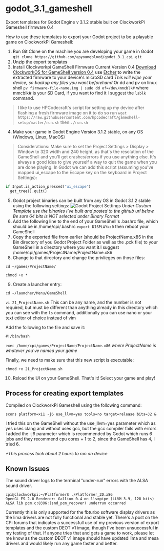 # godot_3.1_gameshell

Export templates for Godot Engine v 3.1.2 stable built on ClockworkPi Gameshell firmware 0.4

How to use these templates to export your Godot project to be a playable game on ClockworkPi Gameshell:
1. Run Git Clone on the machine you are developing your game in Godot
`git clone https://github.com/apyoungblood/godot_3.1_cpi.git`
2. Unzip the export templates
3. Install Clockworkpi GameShell Firmware Current Version 0.4 [Download ClockworkOS for GameShell version 0.4](https://forum.clockworkpi.com/t/gameshell-os-image-files-v0-4-latest/355) use [Etcher](https://www.balena.io/etcher/) to write the extracted firmware to your device's microSD card *This will wipe your device, so backup any files you want beforehand* Or dd and pv on linux shell `pv firmware-file-name.img | sudo dd of=/dev/mmcblk#` where mmcblk# is your SD Card, if you want to find it I suggest the `lsblk` command. 
  > I like to use HPCodecraft's script for setting up my device after flashing a fresh firmware image on it to do so run `wget https://raw.githubusercontent.com/hpcodecraft/gameshell-setup/master/run.sh` then `./run.sh`
4. Make your game in Godot Engine Version 3.1.2 stable, on any OS (Windows, Linux, MacOS)

  > Considerations: Make sure to set the Project Settings > Display > Window to 320 width and 240 height, as that's the resolution of the GameShell and you'll get crashes/errors if you use anything else.
  > It's always a good idea to give yourself a way to quit the game when you are done playing. In Godot we can add this script (assuming you've mapped ui_escape to the Escape key on the keyboard in Project Settings):
  ```python
  if Input.is_action_pressed("ui_escape")
    get_tree().quit()
  ```
5. Godot project binaries can be built from any OS in Godot 3.1.2 stable using the following settings:
![Godot Project Settings](https://sjc2.discourse-cdn.com/standard17/uploads/clockworkpi/optimized/2X/4/41475fa1c9c3f7b58979d16562e3ae854843ba1e_2_477x375.png)
_Under Custom Template use the binaries I’ve built and posted to the github url below. Be sure 64 bits is NOT selected under Binary Format_
6. Add the following line to the end of your GameShell's .bashrc file, which should be in /home/cpi/.bashrc `export DISPLAY=:0` then reboot your GameShell
7. Copy the exported file from earlier (should be ProjectName.x86 in the Bin directory of you Godot Project Folder as well as the .pck file) to your GameShell in a directory where you want it.I suggest /home/cpi/games/ProjectName/ProjectName.x86
8. Change to that directory and change the privlieges on those files:

  `cd ~/games/ProjectName/`
  
  `chmod +x *`
  
9. Create a launcher entry:

  `cd ~/launcher/Menu/GameShell`
  
  `vi 21_ProjectName.sh` This can be any name, and the number is not required, but must be different than anything already in this directory which you can see with the `ls` command, additionally you can use nano or your text editor of choice instead of vim
  
  Add the following to the file and save it:
  
  `#!/bin/bash`
  
  `exec /home/cpi/games/ProjectName/ProjectName.x86` _where ProjectName is whatever you've named your game_
  
  Finally, we need to make sure that this new script is executable:
  
  `chmod +x 21_ProjectName.sh`

10. Reload the UI on your GameShell. That's it! Select your game and play!  

## Process for creating export templates

Compiled on ClockworkPi Gameshell using the following command:

`scons platform=x11 -j6 use_llvm=yes tools=no target=release bits=32 &`

I tried this on the GameShell without the use_llvm=yes parameter which as yes uses clang and without uses gcc, but the gcc compiler fails with errors. I added the -j6 parameter which is recommended by Godot which runs 6 jobs and they recommend cpu cores + 1 to 2, since the GameShell has 4, I tried 6.

_\*This process took about 2 hours to run on device_

## Known Issues

The sound driver logs to the terminal "under-run" errors with the ALSA sound driver.

```
cpi@clockworkpi:~/Platformer$ ./Platformer_2D.x86
OpenGL ES 2.0 Renderer: Gallium 0.4 on llvmpipe (LLVM 3.9, 128 bits)
ALSA lib pcm.c:8306:(snd_pcm_recover) underrun occurred
```
Currently this is only supported for the fbturbo software display drivers as the lima drivers are not fully functional and stable yet. There's a post on the CPi forums that indicates a successfull use of my previous version of export templates and the custom DEOT v1 image, though I've been unsuccessful in my testing of that. If anyone tries that and gets a game to work, please let me know as the custom DEOT v1 image should have updated lima and mesa drivers and would likely run any game faster and better.
